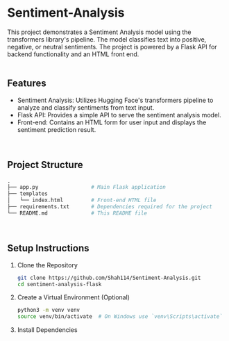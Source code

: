 # Sentiment-Analysis
This project demonstrates a Sentiment Analysis model using the transformers library's pipeline. The model classifies text into positive, negative, or neutral sentiments. The project is powered by a Flask API for backend functionality and an HTML front end. <br/>
<br/>

## Features
* Sentiment Analysis: Utilizes Hugging Face's transformers pipeline to analyze and classify sentiments from text input.
* Flask API: Provides a simple API to serve the sentiment analysis model.
* Front-end: Contains an HTML form for user input and displays the sentiment prediction result. <br/>
<br/>

## Project Structure
```graphql
.
├── app.py                 # Main Flask application
├── templates
│   └── index.html         # Front-end HTML file
├── requirements.txt       # Dependencies required for the project
└── README.md              # This README file
```
<br/>

## Setup Instructions
1. Clone the Repository
   
   ```bash
   git clone https://github.com/Shah114/Sentiment-Analysis.git
   cd sentiment-analysis-flask
   ```
2. Create a Virtual Environment (Optional)
   ```bash
   python3 -m venv venv
   source venv/bin/activate  # On Windows use `venv\Scripts\activate`
   ```
3. Install Dependencies

